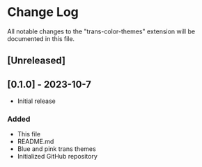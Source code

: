 # Change Log

All notable changes to the "trans-color-themes" extension will be documented in this file.

## [Unreleased]

## [0.1.0] - 2023-10-7

-   Initial release

### Added

-   This file
-   README.md
-   Blue and pink trans themes
-   Initialized GitHub repository

